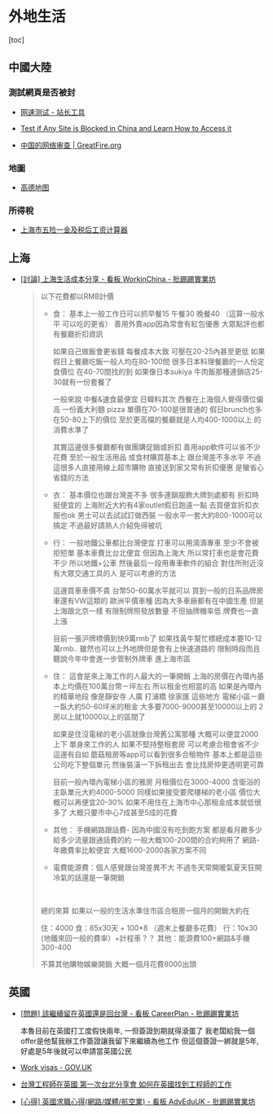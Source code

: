 # 外地生活

[toc]
<!-- toc --> 

## 中國大陸

### 測試網頁是否被封
- [网速测试 - 站长工具](http://tool.chinaz.com/speedtest/)

- [Test if Any Site is Blocked in China and Learn How to Access it](https://www.comparitech.com/privacy-security-tools/blockedinchina/)

- [中国的网络审查 | GreatFire.org](https://zh.greatfire.org/analyzer)

### 地圖

- [高德地图](http://m.amap.com/)

### 所得稅

- [上海市五险一金及税后工资计算器](http://salarycalculator.sinaapp.com/)



## 上海

- [[討論] 上海生活成本分享 - 看板 WorkinChina - 批踢踢實業坊](https://www.ptt.cc/bbs/WorkinChina/M.1486268340.A.102.html)

    > 以下花費都以RMB計價 
    > 
    > - 食： 
    >     基本上一般工作日可以抓早餐15 午餐30 晚餐40 （這算一般水平 可以吃的更省） 善用外賣app因為常會有紅包優惠 大眾點評也都有餐廳折扣資訊 
    > 
    >     如果自己做飯會更省錢 每餐成本大致 可壓在20-25內甚至更低 如果假日上餐廳吃飯一般人均在80-100間 很多日本料理餐廳的一人份定食價位 在40-70間找的到 如果像日本sukiya 牛肉飯那種連鎖店25-30就有一份套餐了 
    > 
    >     一般來說 中餐&速食最便宜 日韓料其次 西餐在上海個人覺得價位偏高 一份義大利麵 pizza 單價在70-100是很普通的 假日brunch也多在50-80上下的價位 至於更高檔的餐廳就是人均400-1000以上 的消費水準了 
    > 
    >     其實這邊很多餐廳都有做團購促銷或折扣 善用app軟件可以省不少花費 至於一般生活用品 或食材購買基本上 跟台灣差不多水平 不過這很多人直接用線上超市購物 直接送到家又常有折扣優惠 是蠻省心省錢的方法 
    > 
    > - 衣： 
    >     基本價位也跟台灣差不多 很多連鎖服飾大牌到處都有 折扣時挺便宜的 上海附近大約有4家outlet假日跑遠一點 去買便宜折扣衣服也ok 男士可以去試試訂做西裝 一般水平一套大約800-1000可以搞定 不過最好請熟人介紹免得被坑 
    > 
    > - 行： 
    >     一般地鐵公車都比台灣便宜 打車可以用滴滴專車 至少不會被拒短單 基本車費比台北便宜 但因為上海大 所以常打車也是會花費不少 所以地鐵+公車 然後最后一段用專車軟件的組合 對住所附近沒有大眾交通工具的人 是可以考慮的方法 
    >     
    >     這邊買車車價不貴 台幣50-60萬水平就可以 買到一般的日系品牌房車還有VW這類的 歐洲平價車種 因為大多車廠都有在中國生產 但是上海跟北京一樣 有限制牌照發放數量 不但抽牌機率低 牌費也一直上漲 
    >     
    >     目前一張沪牌標價到快9萬rmb了 如果找黃牛幫忙標總成本要10-12萬rmb.. 雖然也可以上外地牌但是會有上快速道路的 限制時段而且聽說今年中會進一步管制外牌車 進上海市區 
    > 
    > - 住： 
    >     這會是來上海工作的人最大的一筆開銷 上海的房價在內環內基本上均價在100萬台幣ㄧ坪左右 所以租金也相當的高 如果是內環內的精華地段 像是靜安寺 人廣 打浦橋 徐家匯 這些地方 電梯小區ㄧ廳ㄧ臥大約50-60坪米的租金 大多要7000-9000甚至10000以上的 2房以上就10000以上的區間了 
    >     
    >     如果是住沒電梯的老小區就像台灣舊公寓那種 大概可以便宜2000上下 單身來工作的人 如果不堅持整租套房 可以考慮合租會省不少 這邊有自如 蘑菇租房等app可以看到很多合租物件 基本上都是這些公司吃下整個單元 然後裝潢一下拆租出去 會比找房仲更透明更可靠 
    >     
    >     目前一般內環內電梯小區的雅房 月租價位在3000-4000 含衛浴的主臥單元大約4000-5000 同樣如果接受要爬樓梯的老小區 價位大概可以再便宜20-30% 如果不用住在上海市中心那租金成本就低很多了 大概只要市中心7成甚至5成的花費 
    > 
    > - 其他： 
    >     手機網路跟話費- 因為中國沒有吃到飽方案 都是看月繳多少給多少流量跟通話費的約 一般大概100-200間的合約夠用了 網路-年繳費率比較便宜 大概1600-2000各家方案不同 
    > 
    > - 電費能源費：個人感覺跟台灣差異不大 不過冬天常開暖氣夏天狂開冷氣的話還是一筆開銷 
    > 
    > <br>
    > 
    > 總的來算 如果以一般的生活水準住市區合租房一個月的開銷大約在 
    > 
    > 住：4000 
    > 食：85x30天 + 100*8 （週末上餐廳多花費） 
    > 行：10x30 (地鐵來回一般的費率）+計程車？？ 
    > 其他：能源費100+網路&手機300-400 
    > 
    > 不算其他購物娛樂開銷 大概一個月花費8000出頭
    > 
    > 


## 英國

- [[問題] 該繼續留在英國還是回台灣 - 看板 CareerPlan - 批踢踢實業坊](https://www.ptt.cc/bbs/CareerPlan/M.1458853714.A.784.html)

    本魯目前在英國打工度假快兩年, 一但簽證到期就得滾蛋了 我老闆給我一個offer是他幫我辦工作簽證讓我留下來繼續為他工作 但這個簽證一綁就是5年, 好處是5年後就可以申請當英國公民

- [Work visas - GOV.UK](https://www.gov.uk/browse/visas-immigration/work-visas)

- [台灣工程師在英國 第一次台北分享會 如何在英國找到工程師的工作](https://www.slideshare.net/secret/omRVEu4Nnuc1y2)

- [[心得] 英國求職心得(網路/媒體/航空業) - 看板 AdvEduUK - 批踢踢實業坊](https://www.ptt.cc/bbs/AdvEduUK/M.1285796057.A.551.html)


